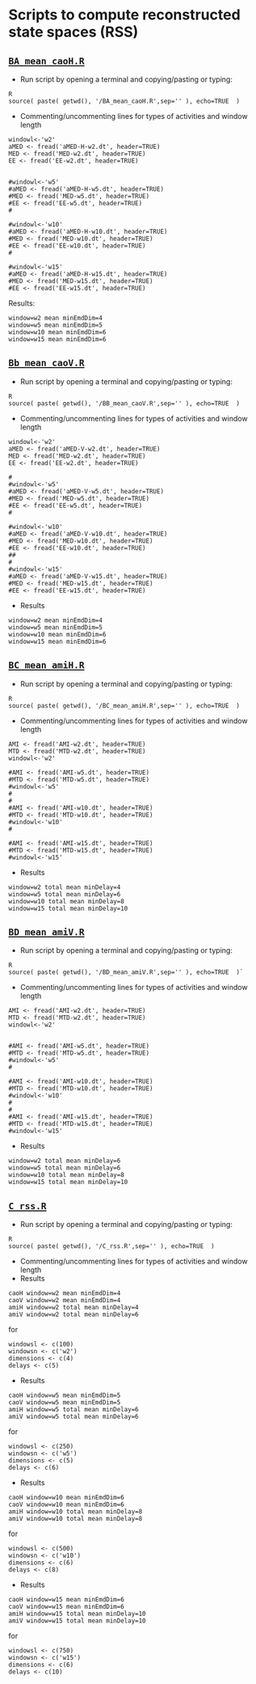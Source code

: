# Scripts to compute reconstructed state spaces (RSS)

## [`BA_mean_caoH.R`](BA_mean_caoH.R)
* Run script by opening a terminal and copying/pasting or typing:
```
R
source( paste( getwd(), '/BA_mean_caoH.R',sep='' ), echo=TRUE  )
```

* Commenting/uncommenting lines for types of activities and window length
```
windowl<-'w2'
aMED <- fread('aMED-H-w2.dt', header=TRUE)
MED <- fread('MED-w2.dt', header=TRUE)
EE <- fread('EE-w2.dt', header=TRUE)


#windowl<-'w5'
#aMED <- fread('aMED-H-w5.dt', header=TRUE)
#MED <- fread('MED-w5.dt', header=TRUE)
#EE <- fread('EE-w5.dt', header=TRUE)
#

#windowl<-'w10'
#aMED <- fread('aMED-H-w10.dt', header=TRUE)
#MED <- fread('MED-w10.dt', header=TRUE)
#EE <- fread('EE-w10.dt', header=TRUE)
#

#windowl<-'w15'
#aMED <- fread('aMED-H-w15.dt', header=TRUE)
#MED <- fread('MED-w15.dt', header=TRUE)
#EE <- fread('EE-w15.dt', header=TRUE)
```

Results:
```
window=w2 mean minEmdDim=4
window=w5 mean minEmdDim=5
window=w10 mean minEmdDim=6
window=w15 mean minEmdDim=6
```


## [`Bb_mean_caoV.R`](BB_mean_caoV.R)
* Run script by opening a terminal and copying/pasting or typing:
```
R
source( paste( getwd(), '/BB_mean_caoV.R',sep='' ), echo=TRUE  )
```

* Commenting/uncommenting lines for types of activities and window length
```
windowl<-'w2'
aMED <- fread('aMED-V-w2.dt', header=TRUE)
MED <- fread('MED-w2.dt', header=TRUE)
EE <- fread('EE-w2.dt', header=TRUE)

#
#windowl<-'w5'
#aMED <- fread('aMED-V-w5.dt', header=TRUE)
#MED <- fread('MED-w5.dt', header=TRUE)
#EE <- fread('EE-w5.dt', header=TRUE)
#

#windowl<-'w10'
#aMED <- fread('aMED-V-w10.dt', header=TRUE)
#MED <- fread('MED-w10.dt', header=TRUE)
#EE <- fread('EE-w10.dt', header=TRUE)
##
#
#windowl<-'w15'
#aMED <- fread('aMED-V-w15.dt', header=TRUE)
#MED <- fread('MED-w15.dt', header=TRUE)
#EE <- fread('EE-w15.dt', header=TRUE)
```

* Results
```
window=w2 mean minEmdDim=4
window=w5 mean minEmdDim=5
window=w10 mean minEmdDim=6
window=w15 mean minEmdDim=6
```

## [`BC_mean_amiH.R`](BC_mean_amiH.R)
* Run script by opening a terminal and copying/pasting or typing:
```
R
source( paste( getwd(), '/BC_mean_amiH.R',sep='' ), echo=TRUE  )
```

* Commenting/uncommenting lines for types of activities and window length
```
AMI <- fread('AMI-w2.dt', header=TRUE)
MTD <- fread('MTD-w2.dt', header=TRUE)
windowl<-'w2'

#AMI <- fread('AMI-w5.dt', header=TRUE)
#MTD <- fread('MTD-w5.dt', header=TRUE)
#windowl<-'w5'
#
#
#AMI <- fread('AMI-w10.dt', header=TRUE)
#MTD <- fread('MTD-w10.dt', header=TRUE)
#windowl<-'w10'
#

#AMI <- fread('AMI-w15.dt', header=TRUE)
#MTD <- fread('MTD-w15.dt', header=TRUE)
#windowl<-'w15'
```

* Results
```
window=w2 total mean minDelay=4
window=w5 total mean minDelay=6
window=w10 total mean minDelay=8
window=w15 total mean minDelay=10
```

## [`BD_mean_amiV.R`](BA_mean_amiV.R)
* Run script by opening a terminal and copying/pasting or typing:
```
R
source( paste( getwd(), '/BD_mean_amiV.R',sep='' ), echo=TRUE  )`
```

* Commenting/uncommenting lines for types of activities and window length
```
AMI <- fread('AMI-w2.dt', header=TRUE)
MTD <- fread('MTD-w2.dt', header=TRUE)
windowl<-'w2'


#AMI <- fread('AMI-w5.dt', header=TRUE)
#MTD <- fread('MTD-w5.dt', header=TRUE)
#windowl<-'w5'
#

#AMI <- fread('AMI-w10.dt', header=TRUE)
#MTD <- fread('MTD-w10.dt', header=TRUE)
#windowl<-'w10'
#
#
#AMI <- fread('AMI-w15.dt', header=TRUE)
#MTD <- fread('MTD-w15.dt', header=TRUE)
#windowl<-'w15'
```

* Results
```
window=w2 total mean minDelay=6
window=w5 total mean minDelay=6
window=w10 total mean minDelay=8
window=w15 total mean minDelay=10
```

## [`C_rss.R`](C_rss.R)
* Run script by opening a terminal and copying/pasting or typing:
```
R
source( paste( getwd(), '/C_rss.R',sep='' ), echo=TRUE  )
```

* Commenting/uncommenting lines for types of activities and window length
* Results
```
caoH window=w2 mean minEmdDim=4
caoV window=w2 mean minEmdDim=4
amiH window=w2 total mean minDelay=4
amiV window=w2 total mean minDelay=6
```
for
```
windowsl <- c(100)
windowsn <- c('w2')
dimensions <- c(4)
delays <- c(5)
```


* Results
```
caoH window=w5 mean minEmdDim=5
caoV window=w5 mean minEmdDim=5
amiH window=w5 total mean minDelay=6
amiV window=w5 total mean minDelay=6
```
for
```
windowsl <- c(250)
windowsn <- c('w5')
dimensions <- c(5)
delays <- c(6)
```

* Results
```
caoH window=w10 mean minEmdDim=6
caoV window=w10 mean minEmdDim=6
amiH window=w10 total mean minDelay=8
amiV window=w10 total mean minDelay=8
```
for
```
windowsl <- c(500)
windowsn <- c('w10')
dimensions <- c(6)
delays <- c(8)
```

* Results
```
caoH window=w15 mean minEmdDim=6
caoV window=w15 mean minEmdDim=6
amiH window=w15 total mean minDelay=10
amiV window=w15 total mean minDelay=10
```
for 
```
windowsl <- c(750)
windowsn <- c('w15')
dimensions <- c(6)
delays <- c(10)
```
